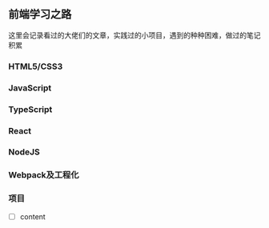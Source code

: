 ## 前端学习之路

这里会记录看过的大佬们的文章，实践过的小项目，遇到的种种困难，做过的笔记积累

### HTML5/CSS3

### JavaScript

### TypeScript

### React

### NodeJS

### Webpack及工程化

### 项目

- [ ] content
